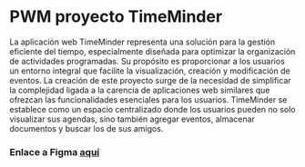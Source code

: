 # PWM proyecto TimeMinder

La aplicación web TimeMinder representa una solución para la gestión eficiente del tiempo, especialmente diseñada para optimizar la organización de actividades programadas. Su propósito es proporcionar a los usuarios un entorno integral que facilite la visualización, creación y modificación de eventos. La creación de este proyecto surge de la necesidad de simplificar la complejidad ligada a la carencia de aplicaciones web similares que ofrezcan las funcionalidades esenciales para los usuarios. TimeMinder se establece como un espacio centralizado donde los usuarios pueden no solo visualizar sus agendas, sino también agregar eventos, almacenar documentos y buscar los de sus amigos.

### Enlace a Figma [aquí](https://www.figma.com/file/qLt2Ujj3YRBOaIwWCkAKXA/PWM---Proyecto?type=design&node-id=0%3A1&mode=design&t=ckZ7yHmUY0bu83s7-1)
